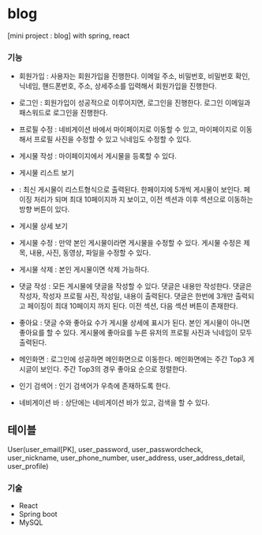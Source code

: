 # blog
[mini project : blog] with spring, react


### 기능
- 회원가입
  : 사용자는 회원가입을 진행한다. 이메일 주소, 비밀번호, 비밀번호 확인, 닉네임, 핸드폰번호, 주소, 상세주소를 입력해서 회원가입을 진행한다.
- 로그인
  : 회원가입이 성공적으로 이루어지면, 로그인을 진행한다. 로그인 이메일과 패스워드로 로그인을 진행한다.
- 프로필 수정
  : 네비게이션 바에서 마이페이지로 이동할 수 있고, 마이페이지로 이동해서 프로필 사진을 수정할 수 있고 닉네임도 수정할 수 있다. 
- 게시물 작성
  : 마이페이지에서 게시물을 등록할 수 있다.
- 게시물 리스트 보기
- : 최신 게시물이 리스트형식으로 출력된다. 한페이지에 5개씩 게시물이 보인다. 페이징 처리가 되며 최대 10페이지까  지 보이고, 이전 섹션과 이후 섹션으로 이동하는 방향 버튼이 있다.
- 게시물 상세 보기
- 게시물 수정
  : 만약 본인 게시물이라면 게시물을 수정할 수 있다. 게시물 수정은 제목, 내용, 사진, 동영상, 파일을 수정할 수 있다.
- 게시물 삭제
  : 본인 게시물이면 삭제 가능하다.
- 댓글 작성
  : 모든 게시물에 댓글을 작성할 수 있다. 댓글은 내용만 작성한다. 댓글은 작성자, 작성자 프로필 사진, 작성일, 내용이 출력된다. 댓글은 한번에 3개만 출력되고 페이징이 최대 10페이지 까지 된다. 이전 섹션, 다음 섹션 버튼이 존재한다.
- 좋아요
  : 댓글 수와 좋아요 수가 게시물 상세에 표시가 된다. 본인 게시물이 아니면 좋아요를 할 수 있다. 게시물에 좋아요를 누른 유저의 프로필 사진과 닉네임이 모두 출력된다.

- 메인화면
  : 로그인에 성공하면 메인화면으로 이동한다. 메인화면에는 주간 Top3 게시글이 보인다. 주간 Top3의 경우 좋아요 순으로 정렬한다. 
- 인기 검색어
  : 인기 검색어가 우측에 존재하도록 한다.
- 네비게이션 바
  : 상단에는 네비게이션 바가 있고, 검색을 할 수 있다.


## 테이블
User(user_email[PK], user_password, user_passwordcheck, user_nickname, 
    user_phone_number, user_address, user_address_detail, user_profile)

### 기술 
- React
- Spring boot
- MySQL
